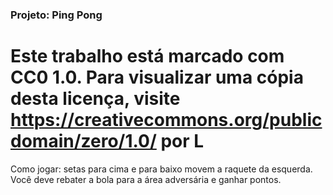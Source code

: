 ### Projeto: Ping Pong
# Este trabalho está marcado com CC0 1.0. Para visualizar uma cópia desta licença, visite https://creativecommons.org/publicdomain/zero/1.0/ por L
Como jogar: setas para cima e para baixo movem a raquete da esquerda. Você deve rebater a bola para a área adversária e ganhar pontos.
